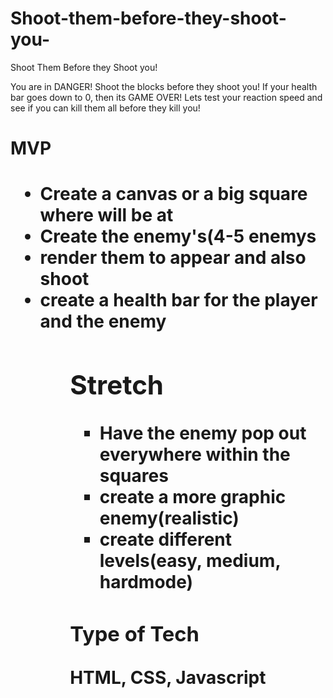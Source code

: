 # Shoot-them-before-they-shoot-you-

Shoot Them Before they Shoot you!

You are in DANGER! Shoot the blocks before they shoot you! If your health bar goes down to 0, then its GAME OVER! Lets test your reaction speed and see if you can kill them all before they kill you!



<H1>MVP<H1>
<ul>
<li>Create a canvas or a big square where will be at</li>
<li> Create the enemy's(4-5 enemys</li>
<li>render them to appear and also shoot</li>
<li>create a health bar for the player and the enemy</li>
<ul>

<h2>Stretch</h2>
<ul>
<li>Have the enemy pop out everywhere within the squares</li>
<li>create a more graphic enemy(realistic)</li>
<li>create different levels(easy, medium, hardmode)</li>
</ul>

<h3>Type of Tech</H3>
HTML, CSS, Javascript

